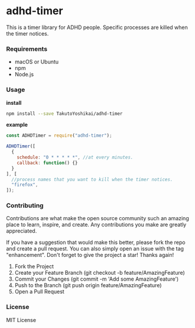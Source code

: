 # adhd-timer
This is a timer library for ADHD people. Specific processes are killed when the timer notices.

### Requirements
* macOS or Ubuntu
* npm
* Node.js


### Usage
**install**
```bash
npm install --save TakutoYoshikai/adhd-timer
```

**example**
```javascript
const ADHDTimer = require("adhd-timer");

ADHDTimer([
  {
    schedule: "0 * * * * *", //at every minutes.
    callback: function() {}
  }
], [
  //process names that you want to kill when the timer notices.
  "firefox",
]);
```
### Contributing

Contributions are what make the open source community such an amazing place to learn, inspire, and create. Any contributions you make are greatly appreciated.

If you have a suggestion that would make this better, please fork the repo and create a pull request. You can also simply open an issue with the tag "enhancement". Don't forget to give the project a star! Thanks again!

1. Fork the Project
2. Create your Feature Branch (git checkout -b feature/AmazingFeature)
3. Commit your Changes (git commit -m 'Add some AmazingFeature')
4. Push to the Branch (git push origin feature/AmazingFeature)
5. Open a Pull Request

### License
MIT License
